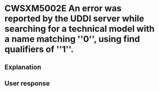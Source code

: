 # CWSXM5002E An error  was reported by the UDDI server while searching for a technical model with a name matching ''0'', using find qualifiers of ''1''.

## Explanation

## User response